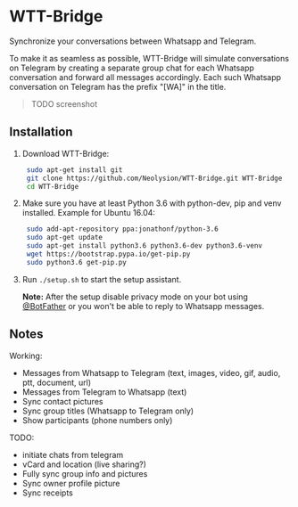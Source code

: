# WTT-Bridge

Synchronize your conversations between Whatsapp and Telegram. 

To make it as seamless as possible, WTT-Bridge will simulate conversations on Telegram by creating a separate group chat for each Whatsapp conversation and forward all messages accordingly.
Each such Whatsapp conversation on Telegram has the prefix "[WA]" in the title.

> TODO screenshot

## Installation

1. Download WTT-Bridge:
   
   ```bash
    sudo apt-get install git
    git clone https://github.com/Neolysion/WTT-Bridge.git WTT-Bridge
    cd WTT-Bridge
   ```

2. Make sure you have at least Python 3.6 with python-dev, pip and venv installed.
   Example for Ubuntu 16.04:
   
   ```bash
    sudo add-apt-repository ppa:jonathonf/python-3.6
    sudo apt-get update
    sudo apt-get install python3.6 python3.6-dev python3.6-venv
    wget https://bootstrap.pypa.io/get-pip.py
    sudo python3.6 get-pip.py
   ```

3. Run `./setup.sh` to start the setup assistant.

   **Note:** After the setup disable privacy mode on your bot using [@BotFather](https://telegram.me/botfather) or you won't be able to reply to Whatsapp messages.

## Notes

 Working:
- Messages from Whatsapp to Telegram (text, images, video, gif, audio, ptt, document, url)
- Messages from Telegram to Whatsapp (text) 
- Sync contact pictures
- Sync group titles (Whatsapp to Telegram only)
- Show participants (phone numbers only)
  
TODO:
- initiate chats from telegram
- vCard and location (live sharing?)
- Fully sync group info and pictures
- Sync owner profile picture
- Sync receipts

